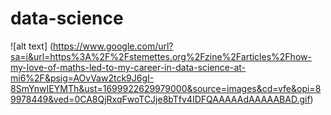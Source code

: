 # data-science
![alt text] (https://www.google.com/url?sa=i&url=https%3A%2F%2Fstemettes.org%2Fzine%2Farticles%2Fhow-my-love-of-maths-led-to-my-career-in-data-science-at-mi6%2F&psig=AOvVaw2tck9J6gI-8SmYnwIEYMTh&ust=1699922629979000&source=images&cd=vfe&opi=89978449&ved=0CA8QjRxqFwoTCJje8bTfv4IDFQAAAAAdAAAAABAD.gif)
